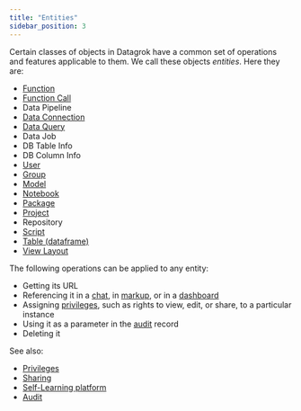 ```yaml
---
title: "Entities"
sidebar_position: 3
---
```


Certain classes of objects in Datagrok have a common set of operations and features applicable to them. We call these
objects _entities_. Here they are:

* [Function](functions/functions.md)
* [Function Call](functions/function-call.md)
* Data Pipeline
* [Data Connection](../../access/access.md#data-connection)
* [Data Query](../../access/access.md#data-query)
* Data Job
* DB Table Info
* DB Column Info
* [User](../../govern/user.md)
* [Group](../../govern/group.md)
* [Model](../../learn/learn.md)
* [Notebook](../../compute/jupyter-notebook.md)
* [Package](../../develop/develop.md#packages)
* [Project](../../collaborate/project.md)
* Repository
* [Script](../../compute/scripting/scripting.mdx)
* [Table (dataframe)](table.md)
* [View Layout](../../visualize/view-layout.md)

The following operations can be applied to any entity:

* Getting its URL
* Referencing it in a [chat](../../collaborate/chat.md), in [markup](../navigation/markup.md), or in a [dashboard](../../visualize/dashboard.md)
* Assigning [privileges](../../govern/authorization.md), such as rights to view, edit, or share, to a particular instance
* Using it as a parameter in the [audit](../../govern/audit.md) record
* Deleting it

See also:

* [Privileges](../../govern/authorization.md)
* [Sharing](../../collaborate/sharing.md)
* [Self-Learning platform](../../govern/catalog/self-learning-platform.md)
* [Audit](../../govern/audit.md)
